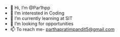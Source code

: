 - 👋 Hi, I’m @Par1hpp
- 👀 I’m interested in Coding
- 🌱 I’m currently learning at SIT
- 💞️ I’m looking for opportunities 
- 📫 To reach me- parthapratimpandit5@gmail.com

<!---
Par1hpp/Par1hpp is a ✨ special ✨ repository because its `README.md` (this file) appears on your GitHub profile.
You can click the Preview link to take a look at your changes.
--->
